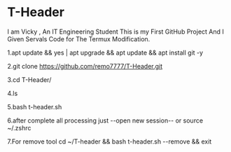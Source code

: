 # T-Header
I am Vicky , An IT Engineering Student
This is my First GitHub Project And I 
Given Servals Code for The Termux Modification.


1.apt update && yes | apt upgrade && apt update && apt install git -y

2.git clone https://github.com/remo7777/T-Header.git

3.cd T-Header/

4.ls

5.bash t-header.sh

6.after complete all processing just --open new session-- or source ~/.zshrc


7.For remove tool cd ~/T-header && bash t-header.sh --remove && exit



